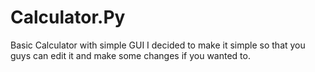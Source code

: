 # Calculator.Py
Basic Calculator with simple GUI
I decided to make it simple so that you guys can edit it and make some changes if you wanted to.
